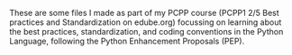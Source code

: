 These are some files I made as part of my PCPP course (PCPP1 2/5 Best practices and Standardization on edube.org) focussing on learning about the best practices, standardization, and coding conventions in the Python Language, following the Python Enhancement Proposals (PEP).